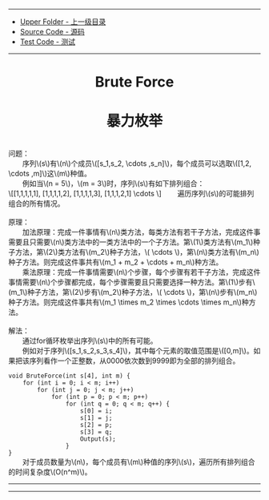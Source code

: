 <script type="text/javascript" async src="//cdn.bootcss.com/mathjax/2.7.0/MathJax.js?config=TeX-AMS-MML_HTMLorMML"></script>
<script type="text/javascript" async src="https://cdnjs.cloudflare.com/ajax/libs/mathjax/2.7.1/MathJax.js?config=TeX-MML-AM_CHTML"></script>

--------
* [Upper Folder - 上一级目录](../)
* [Source Code - 源码](https://github.com/zhaochenyou/Way-to-Algorithm/blob/master/src/Search/BruteForce.hpp)
* [Test Code - 测试](https://github.com/zhaochenyou/Way-to-Algorithm/blob/master/src/Search/BruteForce.cpp)

--------

<div>
<h1 align="center">Brute Force</h1>
<h1 align="center">暴力枚举</h1>
<br>
问题： <br>
&emsp;&emsp;序列\(s\)有\(n\)个成员\([s_1,s_2, \cdots ,s_n]\)，每个成员可以选取\([1,2, \cdots ,m]\)这\(m\)种值。 <br>
&emsp;&emsp;例如当\(n = 5\)，\(m = 3\)时，序列\(s\)有如下排列组合： <br>
\[[1,1,1,1,1], [1,1,1,1,2], [1,1,1,1,3], [1,1,1,2,1] \cdots \]
&emsp;&emsp;遍历序列\(s\)的可能排列组合的所有情况。 <br>
<br>
原理： <br>
&emsp;&emsp;加法原理：完成一件事情有\(n\)类方法，每类方法有若干子方法，完成这件事需要且只需要\(n\)类方法中的一类方法中的一个子方法。第\(1\)类方法有\(m_1\)种子方法，第\(2\)类方法有\(m_2\)种子方法，\( \cdots \)，第\(n\)类方法有\(m_n\)种子方法。则完成这件事共有\(m_1 + m_2 + \cdots + m_n\)种方法。 <br>
&emsp;&emsp;乘法原理：完成一件事情需要\(n\)个步骤，每个步骤有若干子方法，完成这件事情需要\(n\)个步骤都完成，每个步骤需要且只需要选择一种方法。第\(1\)步有\(m_1\)种子方法，第\(2\)步有\(m_2\)种子方法，\( \cdots \)，第\(n\)步有\(m_n\)种子方法。则完成这件事共有\(m_1 \times m_2 \times \cdots \times m_n\)种方法。 <br>
<br>
解法： <br>
&emsp;&emsp;通过for循环枚举出序列\(s\)中的所有可能。 <br>
&emsp;&emsp;例如对于序列\([s_1,s_2,s_3,s_4]\)，其中每个元素的取值范围是\([0,m]\)。如果把该序列看作一个正整数，从0000依次数到9999即为全部的排列组合。 <br>
<code style="display: block; white-space: pre-wrap;">
void BruteForce(int s[4], int m) {
    for (int i = 0; i < m; i++)
        for (int j = 0; j < m; j++)
            for (int p = 0; p < m; p++)
                for (int q = 0; q < m; q++) {
                    s[0] = i;
                    s[1] = j;
                    s[2] = p;
                    s[3] = q;
                    Output(s);
                }
}
</code>
&emsp;&emsp;对于成员数量为\(n\)，每个成员有\(m\)种值的序列\(s\)，遍历所有排列组合的时间复杂度\(O(n^m)\)。 <br>
</div>

--------
--------

